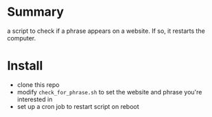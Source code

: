 # Summary
a script to check if a phrase appears on a website. If so, it restarts the computer.

# Install
- clone this repo
- modify `check_for_phrase.sh` to set the website and phrase you're interested in 
- set up a cron job to restart script on reboot
